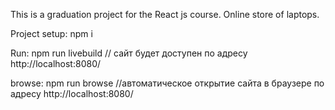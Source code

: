 This is a graduation project for the React js course. Online store of laptops.

Project setup:    npm i

Run:              npm run livebuild // сайт будет доступен по адресу http://localhost:8080/


browse:           npm run browse //автоматическое открытие сайта в браузере по адресу http://localhost:8080/
